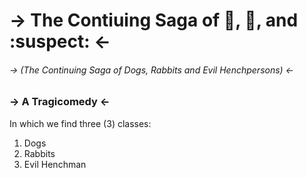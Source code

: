 # -> The Contiuing Saga of :dog:, :rabbit:, and :suspect: <-
###### -> (The Continuing Saga of Dogs, Rabbits and Evil Henchpersons) <-
### -> A Tragicomedy <-

In which we find three (3) classes:

1. Dogs
2. Rabbits
3. Evil Henchman